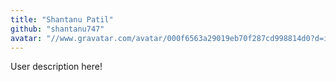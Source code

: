 ```yaml
---
title: "Shantanu Patil"
github: "shantanu747"
avatar: "//www.gravatar.com/avatar/000f6563a29019eb70f287cd998814d0?d=identicon"
---
```


User description here!
